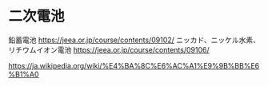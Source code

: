 # 二次電池

鉛蓄電池
https://jeea.or.jp/course/contents/09102/
ニッカド、ニッケル水素、リチウムイオン電池
https://jeea.or.jp/course/contents/09106/

https://ja.wikipedia.org/wiki/%E4%BA%8C%E6%AC%A1%E9%9B%BB%E6%B1%A0



